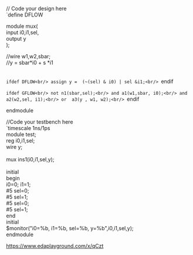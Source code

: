 <p>// Code your design here<br/>
`define DFLOW<br/>

module mux(<br/>
 input i0,i1,sel,<br/>
 output y<br/>
 );<br/>
 
 //wire w1,w2,sbar; <br/>
  //y = sbar*i0 + s *i1<br/>
  <br/>  
 `ifdef DFLOW<br/>
  assign y =  (~(sel) & i0) | sel &i1;<br/>
 `endif<br/>
  <br/>
 `ifdef GFLOW<br/>
 not n1(sbar,sel);<br/>
  and a1(w1,sbar, i0);<br/>
  and a2(w2,sel, i1);<br/>
  or  a3(y , w1, w2);<br/>
 `endif<br/>
  
endmodule<br/></p>

<p>//Code your testbench here<br/>
`timescale 1ns/1ps<br/>
module test;<br/>
  reg i0,i1,sel;<br/>
  wire y;<br/>
  <br/>
  mux  ins1(i0,i1,sel,y);<br/>
  <br/>
  initial<br/>
    begin<br/>
      i0=0; i1=1;<br/>
      #5 sel=0;<br/>
      #5 sel=1;<br/>
      #5 sel=0;<br/>
      #5 sel=1;<br/>
    end<br/>
  initial<br/>
    $monitor("i0=%b, i1=%b, sel=%b, y=%b",i0,i1,sel,y);<br/>
endmodule<br/></p>


https://www.edaplayground.com/x/qCzt
